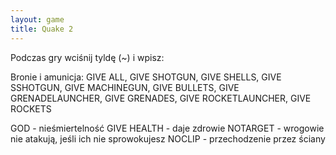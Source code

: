 ```yaml
---
layout: game
title: Quake 2
---
```


Podczas gry wciśnij tyldę (~) i wpisz:

Bronie i amunicja:	GIVE ALL, GIVE SHOTGUN, GIVE SHELLS, 
GIVE
		SSHOTGUN, GIVE MACHINEGUN, GIVE 
BULLETS,
                   	GIVE GRENADELAUNCHER, GIVE 
GRENADES, GIVE
                   	ROCKETLAUNCHER, GIVE ROCKETS

GOD 		- nieśmiertelność
GIVE HEALTH 	- daje zdrowie
NOTARGET 	- wrogowie nie atakują, jeśli ich nie sprowokujesz
NOCLIP 		- przechodzenie przez ściany
